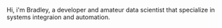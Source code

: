 Hi, i'm Bradley, a developer and amateur data scientist that specialize in systems integraion and automation.
